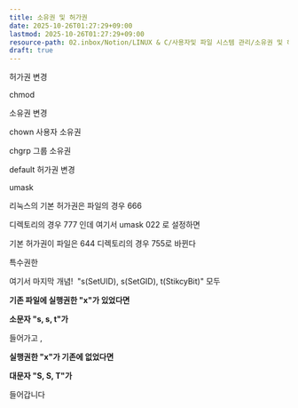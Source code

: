 ```yaml
---
title: 소유권 및 허가권
date: 2025-10-26T01:27:29+09:00
lastmod: 2025-10-26T01:27:29+09:00
resource-path: 02.inbox/Notion/LINUX & C/사용자및 파일 시스템 관리/소유권 및 허가권.md
draft: true
---
```

허가권 변경

chmod

  

소유권 변경

chown 사용자 소유권

chgrp 그룹 소유권

  

default 허가권 변경

umask

리눅스의 기본 허가권은 파일의 경우 666

디렉토리의 경우 777 인데 여기서 umask 022 로 설정하면

기본 허가권이 파일은 644 디렉토리의 경우 755로 바뀐다

  

  

특수권한

여기서 마지막 개념!  "s(SetUID), s(SetGID), t(StikcyBit)" 모두

**기존 파일에 실행권한 "x"가 있었다면**

**소문자 "s, s, t"가**

들어가고 ,

**실행권한 "x"가 기존에 없었다면**

**대문자 "S, S, T"가**

들어갑니다